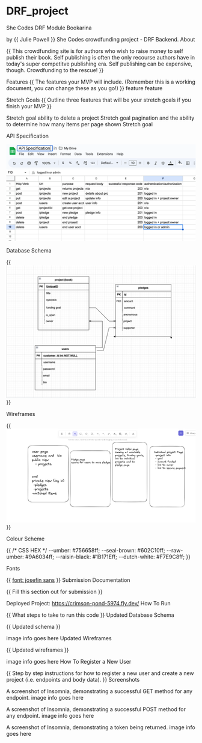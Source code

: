 # DRF_project
She Codes DRF Module
Bookarina

by {{ Julie Powell }}
She Codes crowdfunding project - DRF Backend.
About

{{ This crowdfunding site is for authors who wish to raise money to self publish their book. Self publishing is often the only recourse authors have in today's super competitve publishing era. Self publishing can be expensive, though. Crowdfunding to the rescue! }}

Features
{{ The features your MVP will include. (Remember this is a working document, you can change these as you go!) }}
feature
feature


Stretch Goals
{{ Outline three features that will be your stretch goals if you finish your MVP }}

Stretch goal ability to delete a project
Stretch goal pagination and the ability to determine how many items per page shown
Stretch goal 


API Specification

![API specification](APIspec.png)

Database Schema

{{ ![Schema for Database](<schema for database.png>) }}


Wireframes

{{ ![Wireframe](<excalidraw wireframe DRF.png>) }}


Colour Scheme

{{ /* CSS HEX */
--umber: #756658ff;
--seal-brown: #602C10ff;
--raw-umber: #9A6034ff;
--raisin-black: #1B171Eff;
--dutch-white: #F7E9C8ff; }}


Fonts

{{ [font: josefin sans](../../../Downloads/Josefin_Sans/JosefinSans-VariableFont_wght.ttf) }}
Submission Documentation

{{ Fill this section out for submission }}

Deployed Project: https://crimson-pond-5974.fly.dev/
How To Run

{{ What steps to take to run this code }}
Updated Database Schema

{{ Updated schema }}

image info goes here
Updated Wireframes

{{ Updated wireframes }}

image info goes here
How To Register a New User

{{ Step by step instructions for how to register a new user and create a new project (i.e. endpoints and body data). }}
Screenshots

 A screenshot of Insomnia, demonstrating a successful GET method for any endpoint.
image info goes here

 A screenshot of Insomnia, demonstrating a successful POST method for any endpoint.
image info goes here

 A screenshot of Insomnia, demonstrating a token being returned.
image info goes here
